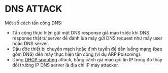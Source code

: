 # DNS ATTACK

Một số cách tấn công DNS:

- Tấn công thực hiện gửi một DNS response giả mạo trước khi DNS response thật từ server để đánh lừa máy gửi DNS request như máy user hoặc DNS server.
- Đầu độc thiết bị chuyển mạch hoặc định tuyến để dẫn luồng mạng (bao gồm DNS) đến máy thực hiện tấn công (ví dụ ARP Poisoning).
- Dùng [DHCP spoofing](../DHCP_spoofing/index.md) attack, bằng cách giả mạo gói tin IP trong đó thay đổi trường IP DNS server là địa chỉ IP máy attacker.
